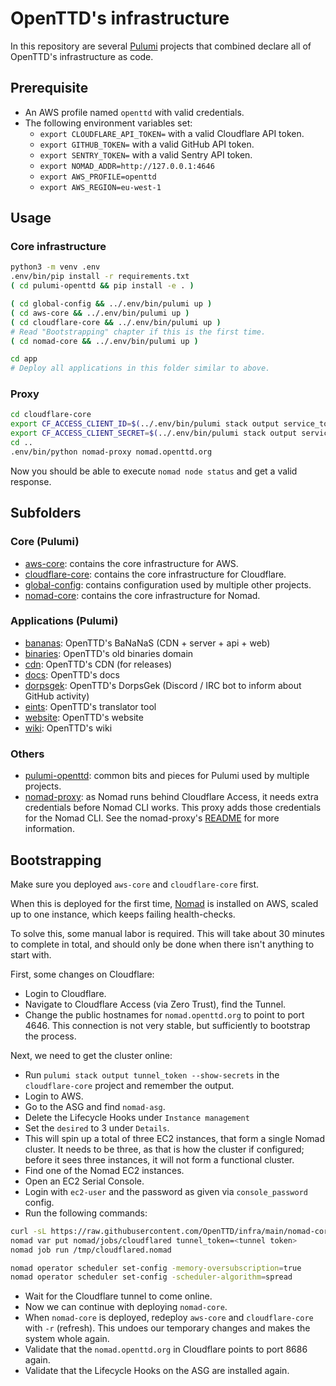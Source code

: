 # OpenTTD's infrastructure

In this repository are several [Pulumi](pulumi.com/) projects that combined declare all of OpenTTD's infrastructure as code.

## Prerequisite

- An AWS profile named `openttd` with valid credentials.
- The following environment variables set:
  - `export CLOUDFLARE_API_TOKEN=` with a valid Cloudflare API token.
  - `export GITHUB_TOKEN=` with a valid GitHub API token.
  - `export SENTRY_TOKEN=` with a valid Sentry API token.
  - `export NOMAD_ADDR=http://127.0.0.1:4646`
  - `export AWS_PROFILE=openttd`
  - `export AWS_REGION=eu-west-1`

## Usage

### Core infrastructure

```bash
python3 -m venv .env
.env/bin/pip install -r requirements.txt
( cd pulumi-openttd && pip install -e . )

( cd global-config && ../.env/bin/pulumi up )
( cd aws-core && ../.env/bin/pulumi up )
( cd cloudflare-core && ../.env/bin/pulumi up )
# Read "Bootstrapping" chapter if this is the first time.
( cd nomad-core && ../.env/bin/pulumi up )

cd app
# Deploy all applications in this folder similar to above.
```

### Proxy

```bash
cd cloudflare-core
export CF_ACCESS_CLIENT_ID=$(../.env/bin/pulumi stack output service_token_id --show-secrets)
export CF_ACCESS_CLIENT_SECRET=$(../.env/bin/pulumi stack output service_token_secret --show-secrets)
cd ..
.env/bin/python nomad-proxy nomad.openttd.org
```

Now you should be able to execute `nomad node status` and get a valid response.

## Subfolders

### Core (Pulumi)

- [aws-core](./aws-core): contains the core infrastructure for AWS.
- [cloudflare-core](./cloudflare-core): contains the core infrastructure for Cloudflare.
- [global-config](./global-config): contains configuration used by multiple other projects.
- [nomad-core](./nomad-core): contains the core infrastructure for Nomad.

### Applications (Pulumi)

- [bananas](./app/bananas): OpenTTD's BaNaNaS (CDN + server + api + web)
- [binaries](./app/binaries): OpenTTD's old binaries domain
- [cdn](./app/cdn): OpenTTD's CDN (for releases)
- [docs](./app/docs): OpenTTD's docs
- [dorpsgek](./app/dorpsgek): OpenTTD's DorpsGek (Discord / IRC bot to inform about GitHub activity)
- [eints](./app/eints): OpenTTD's translator tool
- [website](./app/website): OpenTTD's website
- [wiki](./app/wiki): OpenTTD's wiki

### Others

- [pulumi-openttd](./pulumi-openttd): common bits and pieces for Pulumi used by multiple projects.
- [nomad-proxy](./nomad-proxy): as Nomad runs behind Cloudflare Access, it needs extra credentials before Nomad CLI works.
  This proxy adds those credentials for the Nomad CLI.
  See the nomad-proxy's [README](./nomad-proxy/README.md) for more information.

## Bootstrapping

Make sure you deployed `aws-core` and `cloudflare-core` first.

When this is deployed for the first time, [Nomad](https://www.hashicorp.com/products/nomad) is installed on AWS, scaled up to one instance, which keeps failing health-checks.

To solve this, some manual labor is required.
This will take about 30 minutes to complete in total, and should only be done when there isn't anything to start with.

First, some changes on Cloudflare:
- Login to Cloudflare.
- Navigate to Cloudflare Access (via Zero Trust), find the Tunnel.
- Change the public hostnames for `nomad.openttd.org` to point to port 4646.
  This connection is not very stable, but sufficiently to bootstrap the process.

Next, we need to get the cluster online:
- Run `pulumi stack output tunnel_token --show-secrets` in the `cloudflare-core` project and remember the output.
- Login to AWS.
- Go to the ASG and find `nomad-asg`.
- Delete the Lifecycle Hooks under `Instance management`
- Set the `desired` to 3 under `Details`.
- This will spin up a total of three EC2 instances, that form a single Nomad cluster.
  It needs to be three, as that is how the cluster if configured; before it sees three instances, it will not form a functional cluster.
- Find one of the Nomad EC2 instances.
- Open an EC2 Serial Console.
- Login with `ec2-user` and the password as given via `console_password` config.
- Run the following commands:

```bash
curl -sL https://raw.githubusercontent.com/OpenTTD/infra/main/nomad-core/files/cloudflared.nomad -o /tmp/cloudflared.nomad
nomad var put nomad/jobs/cloudflared tunnel_token=<tunnel token>
nomad job run /tmp/cloudflared.nomad

nomad operator scheduler set-config -memory-oversubscription=true
nomad operator scheduler set-config -scheduler-algorithm=spread
```

- Wait for the Cloudflare tunnel to come online.
- Now we can continue with deploying `nomad-core`.
- When `nomad-core` is deployed, redeploy `aws-core` and `cloudflare-core` with `-r` (refresh).
  This undoes our temporary changes and makes the system whole again.
- Validate that the `nomad.openttd.org` in Cloudflare points to port 8686 again.
- Validate that the Lifecycle Hooks on the ASG are installed again.
